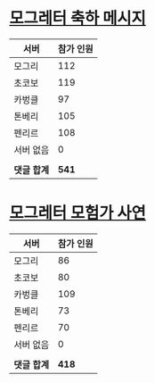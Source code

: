 # [모그레터 축하 메시지](./Event250701_v7_2_10th_moogleletter0.md)

|서버|참가 인원|
|-|-|
|모그리|112|
|초코보|119|
|카벙클|97|
|톤베리|105|
|펜리르|108|
|서버 없음|0|
|||
|**댓글 합계**|**541**|


# [모그레터 모험가 사연](./Event250701_v7_2_10th_moogleletter1.md)

|서버|참가 인원|
|-|-|
|모그리|86|
|초코보|80|
|카벙클|109|
|톤베리|73|
|펜리르|70|
|서버 없음|0|
|||
|**댓글 합계**|**418**|


